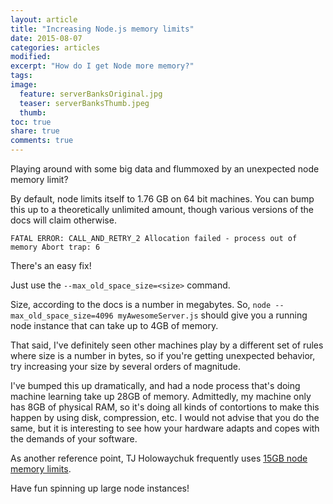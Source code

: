 ```yaml
---
layout: article
title: "Increasing Node.js memory limits"
date: 2015-08-07
categories: articles
modified:
excerpt: "How do I get Node more memory?"
tags: 
image:
  feature: serverBanksOriginal.jpg
  teaser: serverBanksThumb.jpeg
  thumb:
toc: true
share: true
comments: true
---
```

Playing around with some big data and flummoxed by an unexpected node memory limit? 

By default, node limits itself to 1.76 GB on 64 bit machines. You can bump this up to a theoretically unlimited amount, though various versions of the docs will claim otherwise. 

``FATAL ERROR: CALL_AND_RETRY_2 Allocation failed - process out of memory
Abort trap: 6``

There's an easy fix! 

Just use the ``--max_old_space_size=<size>`` command. 

Size, according to the docs is a number in megabytes. So, ``node --max_old_space_size=4096 myAwesomeServer.js`` should give you a running node instance that can take up to 4GB of memory. 

That said, I've definitely seen other machines play by a different set of rules where size is a number in bytes, so if you're getting unexpected behavior, try increasing your size by several orders of magnitude. 

I've bumped this up dramatically, and had a node process that's doing machine learning take up 28GB of memory. Admittedly, my machine only has 8GB of physical RAM, so it's doing all kinds of contortions to make this happen by using disk, compression, etc. I would not advise that you do the same, but it is interesting to see how your hardware adapts and copes with the demands of your software.

As another reference point, TJ Holowaychuk frequently uses [15GB node memory limits](https://twitter.com/tjholowaychuk/status/480753206301966336).

Have fun spinning up large node instances!
